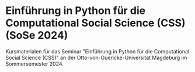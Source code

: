 # Einführung in Python für die Computational Social Science (CSS) (SoSe 2024)
Kursmaterialen für das Seminar "Einführung in Python für die Computational Social Science (CSS)" an der Otto-von-Guericke-Universität Magdeburg im Sommersemester 2024.
